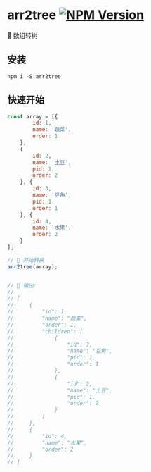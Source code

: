 # arr2tree [![NPM Version][npm-image]][npm-url] 

[npm-image]: https://badgen.net/npm/v/arr2tree
[npm-url]: https://npmjs.org/package/arr2tree

🌲 数组转树

## 安装
```shell
npm i -S arr2tree
```

## 快速开始
```javascript
const array = [{
        id: 1,
        name: '蔬菜',
        order: 1
    },
    {
        id: 2,
        name: '土豆',
        pid: 1,
        order: 2
    }, {
        id: 3,
        name: '豆角',
        pid: 1,
        order: 1
    }, {
        id: 4,
        name: '水果',
        order: 2
    }
];

// 🚀 开始转换
arr2tree(array);


// 🌲 输出:
// 
// [
//     {
//         "id": 1,
//         "name": "蔬菜",
//         "order": 1,
//         "children": [
//             {
//                 "id": 3,
//                 "name": "豆角",
//                 "pid": 1,
//                 "order": 1
//             },
//             {
//                 "id": 2,
//                 "name": "土豆",
//                 "pid": 1,
//                 "order": 2
//             }
//         ]
//     },
//     {
//         "id": 4,
//         "name": "水果",
//         "order": 2
//     }
// ]

```

